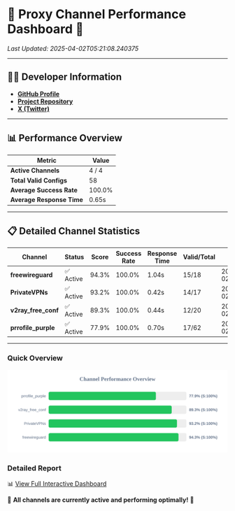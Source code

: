 # 🌟 Proxy Channel Performance Dashboard 🌟

_Last Updated: 2025-04-02T05:21:08.240375_

---

## 👩‍💻 Developer Information

- **[GitHub Profile](https://github.com/4n0nymou3)**  
- **[Project Repository](https://github.com/4n0nymou3/multi-proxy-config-fetcher)**  
- **[X (Twitter)](https://x.com/4n0nymou3)**  

---

## 📊 Performance Overview

| Metric                | Value       |
|-----------------------|-------------|
| **Active Channels**   | 4 / 4       |
| **Total Valid Configs** | 58          |
| **Average Success Rate** | 100.0%      |
| **Average Response Time** | 0.65s       |

---

## 📋 Detailed Channel Statistics

| Channel          | Status     | Score  | Success Rate | Response Time | Valid/Total | Last Success               |
|------------------|------------|--------|--------------|---------------|-------------|----------------------------|
| **freewireguard**  | ✅ Active  | 94.3%  | 100.0% | 1.04s         | 15/18       | 2025-04-02T05:21:08.238998 |
| **PrivateVPNs**  | ✅ Active  | 93.2%  | 100.0% | 0.42s         | 14/17       | 2025-04-02T05:21:07.177921 |
| **v2ray_free_conf**  | ✅ Active  | 89.3%  | 100.0% | 0.44s         | 12/20       | 2025-04-02T05:21:06.728889 |
| **prrofile_purple**  | ✅ Active  | 77.9%  | 100.0% | 0.70s         | 17/62       | 2025-04-02T05:21:06.260156 |

---

### Quick Overview
<div align="center">
  <a href="https://raw.githubusercontent.com/nullluser/NullRepo/refs/heads/main/assets/channel_stats_chart.svg">
    <img src="https://raw.githubusercontent.com/nullluser/NullRepo/refs/heads/main/assets/channel_stats_chart.svg" alt="Source Performance Statistics" width="800">
  </a>
</div>

### Detailed Report
📊 [View Full Interactive Dashboard](https://htmlpreview.github.io/?https://github.com/nullluser/NullRepo/blob/main/assets/performance_report.html)

🎉 **All channels are currently active and performing optimally!** 🎉
